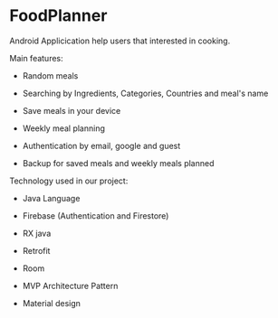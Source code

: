 # FoodPlanner

Android Applicication help users that interested in cooking.




Main features:
- Random meals

- Searching by Ingredients, Categories, Countries and meal's name

- Save meals in your device

- Weekly meal planning

- Authentication by email, google and guest

- Backup for saved meals and weekly meals planned






Technology used in our project:
- Java Language

- Firebase (Authentication and Firestore)

- RX java

- Retrofit

- Room

- MVP Architecture Pattern

- Material design













